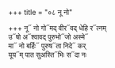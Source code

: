 +++
title = "०८ नू नो"

+++
नू᳓ नो गो᳓मद् वीर᳓वद् धेहि र᳓त्नम्  
उ᳓षो अ᳓श्वावद् पुरुभो᳓जो अस्मे᳓  
मा᳓ नो बर्हिः᳓ पुरुष᳓ता निदे᳓ कर्  
यूय᳓म् पात सुअस्ति᳓भिः स᳓दा नः